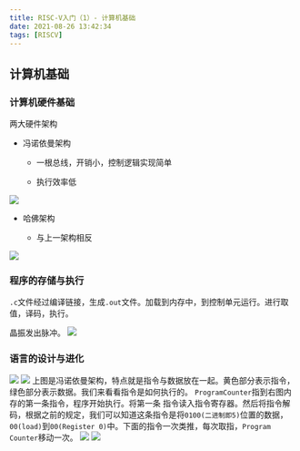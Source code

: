 ```yaml
---
title: RISC-V入门（1）- 计算机基础
date: 2021-08-26 13:42:34
tags: [RISCV]
---
```


## 计算机基础

### 计算机硬件基础

两大硬件架构

- 冯诺依曼架构

  - 一根总线，开销小，控制逻辑实现简单

  - 执行效率低

![](https://gitee.com/dominic_z/markdown_picbed/raw/master/img/202108211529332.png)

- 哈佛架构

  - 与上一架构相反

![](https://gitee.com/dominic_z/markdown_picbed/raw/master/img/202108211529619.png)

### 程序的存储与执行

`.c`文件经过编译链接，生成`.out`文件。加载到内存中，到控制单元运行。进行取值，译码，执行。

晶振发出脉冲。
![](https://gitee.com/dominic_z/markdown_picbed/raw/master/img/202108211621792.png)

### 语言的设计与进化
![](https://gitee.com/dominic_z/markdown_picbed/raw/master/img/202108211735861.png)
![](https://gitee.com/dominic_z/markdown_picbed/raw/master/img/202108211736944.png)
上图是冯诺依曼架构，特点就是指令与数据放在一起。黄色部分表示指令，绿色部分表示数据。我们来看看指令是如何执行的。
`ProgramCounter`指到右图内存的第一条指令，程序开始执行。将第一条 指令读入指令寄存器。然后将指令解码，根据之前的规定，我们可以知道这条指令是将`0100(二进制即5)`位置的数据，`00(load)`到`00(Register 0)`中。下面的指令一次类推，每次取指，`Program Counter`移动一次。
![](https://gitee.com/dominic_z/markdown_picbed/raw/master/img/202108211743999.png)
![](https://gitee.com/dominic_z/markdown_picbed/raw/master/img/202108211719114.png)
